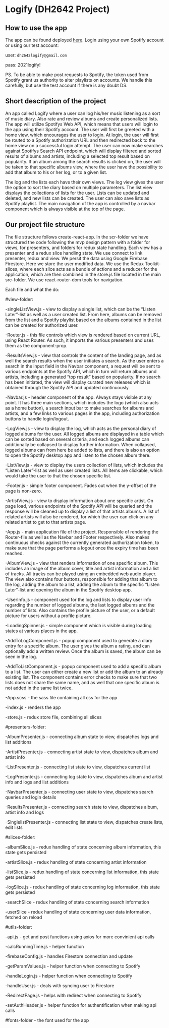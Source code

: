 # Logify (DH2642 Project)

## How to use the app

The app can be found deployed [here](https://logify.netlify.app/home). Login using your own Spotify account or using our test account:

user: `dh2642logify@gmail.com`

pass: 2021logify!

PS. To be able to make post requests to Spotify, the token used from Spotify grant us authority to alter playlists on accounts. We handle this carefully, but use the test account if there is any doubt DS.

## Short description of the project

An app called Logify where a user can log his/her music listening as a sort of music diary. Also rate and review albums and create personalized lists. The app will utilize Spotifys Web API, which means that users will login to the app using their Spotify account.
The user will first be greeted with a home view, which encourages the user to login. At login, the user will first be routed to a Spotify authorization URL and then redirected back to the home view on a successful login attempt. The user can now make searches against Spotifys Search API endpoint, which will display filtered and sorted results of albums and artists, including a selected top result based on popularity. If an album among the search results is clicked on, the user will be taken to that specific albums view, where the user have the possibility to add that album to his or her log, or to a given list.

The log and the lists each have their own views. The log view gives the user the option to sort the diary based on multiple parameters. The list view displays the collections of lists for the user. Lists can be updated and deleted, and new lists can be created. The user can also save lists as Spotify playlist. The main navigation of the app is controlled by a navbar component which is always visible at the top of the page.

## Our project file structure

The file structure follows create-react-app. In the scr-folder we have structured the code following the mvp design pattern with a folder for views, for presenters, and folders for redux state handling. Each view has a presenter and a redux slice handling state. We use connect to link presenter, redux and view. We persit the data using Google Firebase Firestore. Here we store the user modified data. We use the Redux Toolkit-slices, where each slice acts as a bundle of actions and a reducer for the application, which are then combined in the store.js file located in the main src-folder. We use react-router-dom tools for navigation. 

Each file and what the do:

#view-folder:

-singleListView.js - view to display a single list, which can be the “Listen Later”-list as well as a user created list. From here, albums can be removed from the list and a Spotify playlist based on the albums contained in the list can be created for authorized user. 

-Router.js - this file controls which view is rendered based on current URL, using React Router. As such, it imports the various presenters and uses them as the component-prop.

-ResultsView.js - view that controls the content of the landing page, and as well the search results when the user initiates a search. As the user enters a search in the input field in the Navbar component, a request will be sent to various endpoints at the Spotify API, which in turn will return albums and artists, including a generated “top result” based on popularity. If no search has been initiated, the view will display curated new releases which is obtained through the Spotify API and updated continuously. 

-Navbar.js - header component of the app. Always stays visible at any point. It has three main sections, which includes the logo (which also acts as a home button), a search input bar to make searches for albums and artists, and a few links to various pages in the app, including authorization buttons to handle login/logout. 

-LogView.js - view to display the log, which acts as the personal diary of logged albums for the user. All logged albums are displayed in a table which can be sorted based on several criteria, and each logged albums can additionally be collapsed to display further information. When collapsed, logged albums can from here be added to lists, and there is also an option to open the Spotify desktop app and listen to the chosen album there. 

-ListView.js - view to display the users collection of lists, which includes the “Listen Later”-list as well as user created lists. All items are clickable, which would take the user to that the chosen specific list. 

-Footer.js - simple footer component. Fades out when the y-offset of the page is non-zero. 

-ArtistView.js - view to display information about one specific artist. On page load, various endpoints of the Spotify API will be queried and the response will be cleaned up to display a list of that artists albums. A list of related artists will also be rendered, for which the user can click on any related artist to get to that artists page. 

-App.js - main application file of the project. Responsible of rendering the Router-file as well as the Navbar and Footer respectively. Also makes continuous checks against the currently generated authorization token, to make sure that the page performs a logout once the expiry time has been reached. 

-AlbumView.js - view that renders information of one specific album. This includes an image of the album cover, title and artist information and a list of tracks. All tracks can be played using an embedded web audio player. The view also contains four buttons, responsible for adding that album to the log, adding the album to a list, adding the album to the specific “Listen Later”-list and opening the album in the Spotify desktop app. 

-UserInfo.js - component used for the log and lists to display user info regarding the number of logged albums, the last logged albums and the number of lists. Also contains the profile picture of the user, or a default picture for users without a profile picture. 

-LoadingSpinner.js - simple component which is visible during loading states at various places in the app.

-AddToLogComponent.js - popup component used to generate a diary entry for a specific album. The user gives the album a rating, and can optionally add a written review. Once the album is saved, the album can be seen in the log. 

-AddToListComponent.js - popup component used to add a specific album to a list. The user can either create a new list or add the album to an already existing list. The component contains error checks to make sure that two lists does not share the same name, and as well that one specific album is not added in the same list twice.

-App.scss - the sass file containing all css for the app

-index.js - renders the app

-store.js - redux store file, combining all slices

#presenters-folder:

  -AlbumPresenter.js - connecting album state to view, dispatches logs and list additions

  -ArtistPresenter.js - connecting artist state to view, dispatches album and artist info

  -ListPresenter.js - connecting list state to view, dispatches current list

  -LogPresenter.js - connecting log state to view, dispatches album and artist info and logs and list additions

  -NavbarPresenter.js - connecting user state to view, dispatches search queries and login details

  -ResultsPresenter.js - connecting search state to view, dispatches album, artist info and logs

  -SinglelistPresenter.js - connecting list state to view, dispatches create lists, edit lists

#slices-folder:

  -albumSlice.js - redux handling of state concerning album information, this state gets persisted

  -artistSlice.js - redux handling of state concerning artist information

  -listSlice.js - redux handling of state concerning list information, this state gets persisted

  -logSlice.js - redux handling of state concerning log information, this state gets persisted

  -searchSlice - redux handling of state concerning search information

  -userSlice - redux handling of state concerning user data information, fetched on reload
  
#utils-folder:

-api.js - get and post functions using axios for more convinient api calls

-calcRunningTime.js - helper function

-firebaseConfig.js - handles Firestore connection and update

-getParamValues.js - helper function when connecting to Spotify

-handleLogin.js - helper function when connecting to Spotify

-handleUser.js - deals with syncing user to Firestore

-RedirectPage.js - helps with redirect when connecting to Spotify

-setAuthHeader.js - helper function for authentification when making api calls

#fonts-folder - the font used for the app












